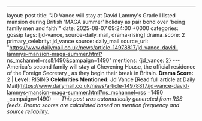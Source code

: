 ---
layout: post
title: "JD Vance will stay at David Lammy's Grade I listed mansion during British 'MAGA summer' holiday as pair bond over 'being family men and faith'"
date: 2025-08-07 09:24:00 +0000
categories: gossip
tags: [jd-vance, source-daily_mail, drama-rising]
drama_score: 2
primary_celebrity: jd_vance
source: daily_mail
source_url: "https://www.dailymail.co.uk/news/article-14978817/jd-vance-david-lammys-mansion-maga-summer.html?ns_mchannel=rss&1490&campaign=1490"
mentions: {jd_vance: 2} --- America's second family will stay at Chevening House, the official residence of the Foreign Secretary , as they begin their break in Britain. **Drama Score:** 2 | **Level:** RISING **Celebrities Mentioned:** Jd Vance [Read full article at Daily Mail](https://www.dailymail.co.uk/news/article-14978817/jd-vance-david-lammys-mansion-maga-summer.html?ns_mchannel=rss =1490 _campaign=1490) --- *This post was automatically generated from RSS feeds. Drama scores are calculated based on mention frequency and source reliability.*